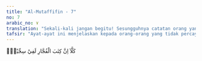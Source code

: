 ```yaml
---
title: "Al-Mutaffifin - 7"
no: 7
arabic_no: ٧
translation: "Sekali-kali jangan begitu! Sesungguhnya catatan orang yang durhaka benar-benar tersimpan dalam Sijjin. "
tafsir: "Ayat-ayat ini menjelaskan kepada orang-orang yang tidak percaya terhadap hari kebangkitan bahwa perbuatan mereka harus dipertanggungjawabkan. Mereka tidak bisa menghindari hukuman Allah karena masing-masing manusia diawasi oleh malaikat yang mencatat semua perbuatannya . \n\nBuku catatan orang-orang yang durhaka kepada Allah akan disimpan di Sijjin, yaitu kitab yang tertulis. Di dalamnya tercatat kejahatan dan kecurangan manusia. Catatan-catatan inilah yang akan dijadikan takaran untuk menghisab mereka."
---
```

كَلَّآ اِنَّ كِتٰبَ الْفُجَّارِ لَفِيْ سِجِّيْنٍۗ